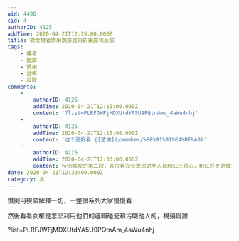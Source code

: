 ```yaml
---
aid: 4490
cid: 4
authorID: 4125
addTime: 2020-04-21T12:15:00.000Z
title: 對女權者慣用詭辯話術的揭露和反駁
tags:
    - 權者
    - 詭辯
    - 慣用
    - 話術
    - 反駁
comments:
    -
        authorID: 4125
        addTime: 2020-04-21T12:15:00.000Z
        content: '?list=PLRFJWFjMDXUtdYA5U9PQtnAm\_4aWu4nhj'
    -
        authorID: 4125
        addTime: 2020-04-21T12:15:00.000Z
        content: '这个更好看 @[葱侠](/member/%E8%91%B1%E4%BE%A0)'
    -
        authorID: 4125
        addTime: 2020-04-21T12:30:00.000Z
        content: 特别我发的第二段，各位看完会发现这些人比粉红还恶心，粉红好歹是被洗脑，这些人明明生活在一个多元社会咨询流通的国家居然还这么下作和无耻
date: 2020-04-21T12:30:00.000Z
category: 水
---
```


慣例用視頻解釋一切，一整個系列大家慢慢看

然後看看女權是怎麽利用他們的邏輯碰瓷和污衊他人的，視頻爲證

?list=PLRFJWFjMDXUtdYA5U9PQtnAm\_4aWu4nhj
